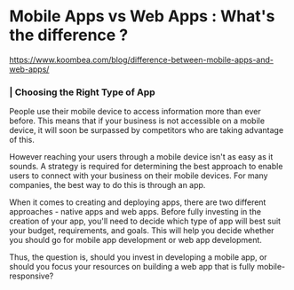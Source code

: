 # Mobile Apps vs Web Apps : What's the difference ? 

https://www.koombea.com/blog/difference-between-mobile-apps-and-web-apps/

### | Choosing the Right Type of App

People use their mobile device to access information more than ever before. This means that if your business is not accessible on a mobile device, it will soon be surpassed by competitors who are taking advantage of this.

However reaching your users through a mobile device isn't as easy as it sounds. A strategy is required for determining the best approach to enable users to connect with your business on their mobile devices. For many companies, the best way to do this is through an app.

When it comes to creating and deploying apps, there are two different approaches - native apps and web apps. Before fully investing in the creation of your app, you'll need to decide which type of app will best suit your budget, requirements, and goals. This will help you decide whether you should go for mobile app development or web app development. 

Thus, the question is, should you invest in developing a mobile app, or should you focus your resources on building a web app that is fully mobile-responsive?

